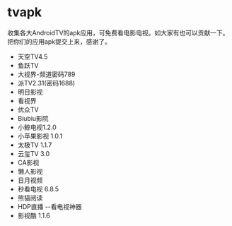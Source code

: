 # tvapk
收集各大AndroidTV的apk应用，可免费看电影电视。如大家有也可以贡献一下。把你们的应用apk提交上来，感谢了。

* 天空TV4.5
* 鱼跃TV
* 大视界-频道密码789
* 派TV2.31(密码1688)
* 明日影视
* 看视界
* 优众TV
* Biubiu影院
* 小鲸电视1.2.0
* 小苹果影视 1.0.1
* 太极TV 1.1.7
* 云玺TV 3.0
* CA影视
* 懒人影视
* 日月视频
* 秒看电视 6.8.5
* 熊猫阅读
* HDP直播 --看电视神器
* 影视酷 1.1.6
